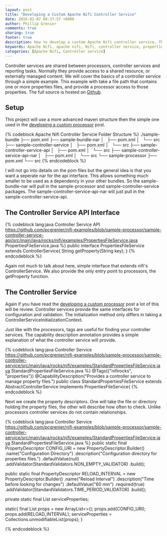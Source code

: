 ```yaml
---
layout: post
title: "Developing a Custom Apache Nifi Controller Service"
date: 2016-02-07 00:37:57 +0000
author: Phillip Grenier
comments: true
sharing: true
footer: true
description: How to develop a custom Apache Nifi controller service. The example in this post will utilize Java Properties files.
keywords: Apache Nifi, apache nifi, Nifi, controller service, properties
categories: [Apache Nifi, Controller service]
---
```


Controller services are shared between processors, controller services and reporting tasks. Normally they provide access to a shared resource, or externally managed content. We will cover the basics of a controller service through a simple example. This example with take a file path that contains one or more properties files, and provide a processor access to those properties. The full source is hosted on [Github](https://github.com/pcgrenier/nifi-examples/tree/sample-processor).

<!-- more -->

## Setup

This project will use a more advanced maven structure then the simple one used in the [developing a custom processor]({{site.url}}//developing-a-custom-apache-nifi-processor-json) post.

{% codeblock Apache Nifi Controller Servcie Folder Structure %}
./sample-bundle
├── pom.xml
├── sample-bundle-nar
│   ├── pom.xml
│   └── src
├── sample-controller-service
│   ├── pom.xml
│   └── src
├── sample-controller-service-api
│   ├── pom.xml
│   └── src
├── sample-controller-service-api-nar
│   ├── pom.xml
│   └── src
└── sample-processor
    ├── pom.xml
    └── src
{% endcodeblock %}

I will not go into details on the pom files but the general idea is that you want a seperate nar for the api interface. This allows something much smaller to be used as a dependency in your other bundles. So the sample-bundle-nar will pull in the sample-processor and sample-controller-service packages. The sample-controller-service-api-nar will just pull in the sample-controller-service-api.

## The Controller Service API Interface

{% codeblock lang:java Controller Service API https://github.com/pcgrenier/nifi-examples/blob/sample-processor/sample-controller-service-api/src/main/java/rocks/nifi/examples/PropertiesFileService.java PropertiesFileService.java %}
public interface PropertiesFileService extends ControllerService{
    String getProperty(String key);
}
{% endcodeblock %}

Again not much to talk about here, simple interface that extends nifi's ControllerService. We also provide the only entry point to processors, the getProperty function.

## The Controller Service

Again if you have read the [developing a custom processor]({{site.url}}//developing-a-custom-apache-nifi-processor-json) post a lot of this will be review. Controller services provide the same interfaces for configuration and validation. The initialization method only differs in taking a ControllerServiceInitializationContext.

Just like with the processors, tags are useful for finding your controller services. The capability description annotation provides a simple explanation of what the controller service will provide.

{% codeblock lang:java Controller Service https://github.com/pcgrenier/nifi-examples/blob/sample-processor/sample-controller-service/src/main/java/rocks/nifi/examples/StandardPropertiesFileService.java StandardPropertiesFileService.java %}
@Tags({"nifirocks", "properties"})
@CapabilityDescription("Provides a controller service to manage property files.")
public class StandardPropertiesFileService extends AbstractControllerService implements PropertiesFileService{
{% endcodeblock %}

Next we create the property descriptors. One will take the file or directory holding the property files, the other will describe how often to check. Unlike processors controller services do not contain relationships.

{% codeblock lang:java Controller Service https://github.com/pcgrenier/nifi-examples/blob/sample-processor/sample-controller-service/src/main/java/rocks/nifi/examples/StandardPropertiesFileService.java StandardPropertiesFileService.java %}
public static final PropertyDescriptor CONFIG_URI = new   PropertyDescriptor.Builder()
        .name("Configuration Directory")
        .description("Configuration directory for properties files.")
        .defaultValue(null)
        .addValidator(StandardValidators.NON_EMPTY_VALIDATOR)
        .build();

public static final PropertyDescriptor RELOAD_INTERVAL = new PropertyDescriptor.Builder()
        .name("Reload Interval")
        .description("Time before looking for changes")
        .defaultValue("60 min")
        .required(true)
        .addValidator(StandardValidators.TIME_PERIOD_VALIDATOR)
        .build();

private static final List<PropertyDescriptor> serviceProperties;

static{
    final List<PropertyDescriptor> props = new ArrayList<>();
    props.add(CONFIG_URI);
    props.add(RELOAD_INTERVAL);
    serviceProperties = Collections.unmodifiableList(props);
}

{% endcodeblock %}
